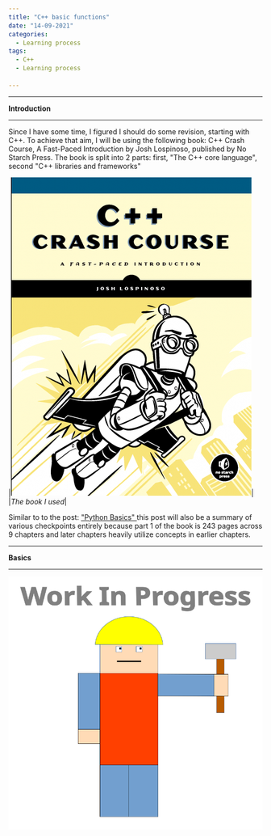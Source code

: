 ```yaml
---
title: "C++ basic functions"
date: "14-09-2021"
categories:
  - Learning process
tags:
  - C++
  - Learning process

---
```


***

<strong>Introduction</strong>

***

Since I have some time, I figured I should do some revision, starting with C++. To achieve that aim, I will be using the following book: C++ Crash Course, A Fast-Paced Introduction by Josh Lospinoso, published by No Starch Press. The book is split into 2 parts: first, "The C++ core language", second "C++ libraries and frameworks"

|![book](/assets/images/LP-Cpp/book.webp)|
|<em>The book I used</em>|

Similar to to the post: <a href="https://khkhiu.github.io/learning%20process/personal-python-basics/">"Python Basics" </a> this post will also be a summary of various checkpoints entirely because part 1 of the book is 243 pages across 9 chapters and later chapters heavily utilize concepts in earlier chapters.

***

<strong>Basics</strong>

***
<!---https://ccc.codes/--->
![WIP](/assets/images/common/WIP.png)